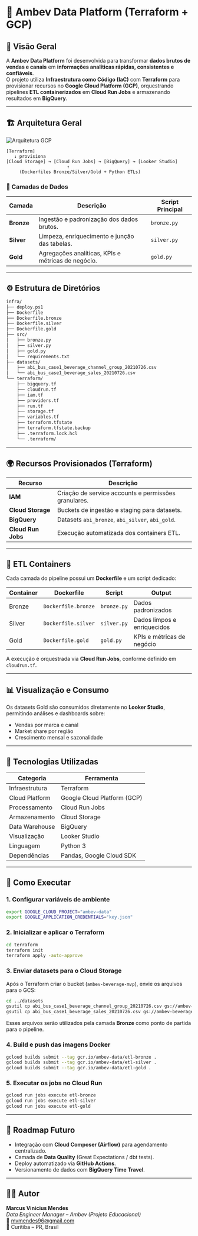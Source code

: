 # 🍺 Ambev Data Platform (Terraform + GCP)

## 🚀 Visão Geral
A **Ambev Data Platform** foi desenvolvida para transformar **dados brutos de vendas e canais** em **informações analíticas rápidas, consistentes e confiáveis**.  
O projeto utiliza **Infraestrutura como Código (IaC)** com **Terraform** para provisionar recursos no **Google Cloud Platform (GCP)**, orquestrando pipelines **ETL containerizados** em **Cloud Run Jobs** e armazenando resultados em **BigQuery**.

---

## 🏗️ Arquitetura Geral

![Arquitetura GCP](https://upload.wikimedia.org/wikipedia/commons/5/5f/Google_Cloud_Platform_logo.svg)

```text
[Terraform]
   ↓ provisiona
[Cloud Storage] → [Cloud Run Jobs] → [BigQuery] → [Looker Studio]
                       ↑
     (Dockerfiles Bronze/Silver/Gold + Python ETLs)
```

### 🔹 Camadas de Dados

| Camada | Descrição | Script Principal |
|--------|------------|------------------|
| **Bronze** | Ingestão e padronização dos dados brutos. | `bronze.py` |
| **Silver** | Limpeza, enriquecimento e junção das tabelas. | `silver.py` |
| **Gold** | Agregações analíticas, KPIs e métricas de negócio. | `gold.py` |

---

## ⚙️ Estrutura de Diretórios

```bash
infra/
├── deploy.ps1
├── Dockerfile
├── Dockerfile.bronze
├── Dockerfile.silver
├── Dockerfile.gold
├── src/
│   ├── bronze.py
│   ├── silver.py
│   ├── gold.py
│   └── requirements.txt
├── datasets/
│   ├── abi_bus_case1_beverage_channel_group_20210726.csv
│   └── abi_bus_case1_beverage_sales_20210726.csv
└── terraform/
    ├── bigquery.tf
    ├── cloudrun.tf
    ├── iam.tf
    ├── providers.tf
    ├── run.tf
    ├── storage.tf
    ├── variables.tf
    ├── terraform.tfstate
    ├── terraform.tfstate.backup
    ├── .terraform.lock.hcl
    └── .terraform/
```

---

## 🌍 Recursos Provisionados (Terraform)

| Recurso | Descrição |
|----------|------------|
| **IAM** | Criação de service accounts e permissões granulares. |
| **Cloud Storage** | Buckets de ingestão e staging para datasets. |
| **BigQuery** | Datasets `abi_bronze`, `abi_silver`, `abi_gold`. |
| **Cloud Run Jobs** | Execução automatizada dos containers ETL. |

---

## 🧩 ETL Containers

Cada camada do pipeline possui um **Dockerfile** e um script dedicado:

| Container | Dockerfile | Script | Output |
|------------|-------------|---------|---------|
| Bronze | `Dockerfile.bronze` | `bronze.py` | Dados padronizados |
| Silver | `Dockerfile.silver` | `silver.py` | Dados limpos e enriquecidos |
| Gold | `Dockerfile.gold` | `gold.py` | KPIs e métricas de negócio |

A execução é orquestrada via **Cloud Run Jobs**, conforme definido em `cloudrun.tf`.

---

## 📊 Visualização e Consumo
Os datasets Gold são consumidos diretamente no **Looker Studio**, permitindo análises e dashboards sobre:
- Vendas por marca e canal  
- Market share por região  
- Crescimento mensal e sazonalidade  

---

## 🧠 Tecnologias Utilizadas

| Categoria | Ferramenta |
|------------|-------------|
| Infraestrutura | Terraform |
| Cloud Platform | Google Cloud Platform (GCP) |
| Processamento | Cloud Run Jobs |
| Armazenamento | Cloud Storage |
| Data Warehouse | BigQuery |
| Visualização | Looker Studio |
| Linguagem | Python 3 |
| Dependências | Pandas, Google Cloud SDK |

---

## 🚀 Como Executar

### 1. Configurar variáveis de ambiente
```bash
export GOOGLE_CLOUD_PROJECT="ambev-data"
export GOOGLE_APPLICATION_CREDENTIALS="key.json"
```

### 2. Inicializar e aplicar o Terraform
```bash
cd terraform
terraform init
terraform apply -auto-approve
```

### 3. Enviar datasets para o Cloud Storage
Após o Terraform criar o bucket (`ambev-beverage-mvp`), envie os arquivos para o GCS:

```bash
cd ../datasets
gsutil cp abi_bus_case1_beverage_channel_group_20210726.csv gs://ambev-beverage-mvp/raw/
gsutil cp abi_bus_case1_beverage_sales_20210726.csv gs://ambev-beverage-mvp/raw/
```

Esses arquivos serão utilizados pela camada **Bronze** como ponto de partida para o pipeline.

### 4. Build e push das imagens Docker
```bash
gcloud builds submit --tag gcr.io/ambev-data/etl-bronze .
gcloud builds submit --tag gcr.io/ambev-data/etl-silver .
gcloud builds submit --tag gcr.io/ambev-data/etl-gold .
```

### 5. Executar os jobs no Cloud Run
```bash
gcloud run jobs execute etl-bronze
gcloud run jobs execute etl-silver
gcloud run jobs execute etl-gold
```

---

## 🧭 Roadmap Futuro
- Integração com **Cloud Composer (Airflow)** para agendamento centralizado.  
- Camada de **Data Quality** (Great Expectations / dbt tests).  
- Deploy automatizado via **GitHub Actions**.  
- Versionamento de dados com **BigQuery Time Travel**.  

---

## 👨‍💻 Autor
**Marcus Vinicius Mendes**  
_Data Engineer Manager – Ambev (Projeto Educacional)_  
📧 mvmendes96@gmail.com  
📍 Curitiba – PR, Brasil  
